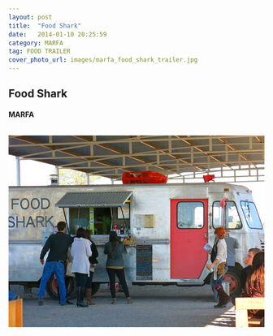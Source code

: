 ```yaml
---
layout: post
title:  "Food Shark"
date:   2014-01-10 20:25:59
category: MARFA
tag: FOOD TRAILER
cover_photo_url: images/marfa_food_shark_trailer.jpg
---
```


<div class="section-title">
  <h2>Food Shark</h2>
    <h4>MARFA</h4>
    <div class="divider-border"></div>
</div> 
<div class="column small-6">
    <p>
    </p>
<div class="column small-6">
    <img src="/images/marfa_food_shark_trailer.jpg">
</div>   


